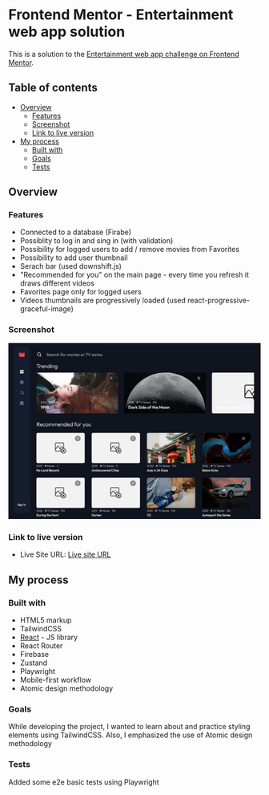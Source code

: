 # Frontend Mentor - Entertainment web app solution

This is a solution to the [Entertainment web app challenge on Frontend Mentor](https://www.frontendmentor.io/challenges/entertainment-web-app-J-UhgAW1X).

## Table of contents

- [Overview](#overview)
  - [Features](#the-challenge)
  - [Screenshot](#screenshot)
  - [Link to live version](#links)
- [My process](#my-process)
  - [Built with](#built-with)
  - [Goals](#what-i-learned)
  - [Tests](#tests)

## Overview

### Features

- Connected to a database (Firabe)
- Possiblity to log in and sing in (with validation)
- Possibility for logged users to add / remove movies from Favorites
- Possibility to add user thumbnail
- Serach bar (used downshift.js)
- "Recommended for you" on the main page - every time you refresh it draws different videos
- Favorites page only for logged users
- Videos thumbnails are progressively loaded (used react-progressive-graceful-image)

### Screenshot

![](./screenshot.jpg)

### Link to live version

- Live Site URL: [Live site URL](https://entertainment-web-app-87503.web.app)

## My process

### Built with

- HTML5 markup
- TailwindCSS
- [React](https://reactjs.org/) - JS library
- React Router
- Firebase
- Zustand
- Playwright
- Mobile-first workflow
- Atomic design methodology

### Goals

While developing the project, I wanted to learn about and practice styling elements using TailwindCSS. Also, I emphasized the use of Atomic design methodology

### Tests

Added some e2e basic tests using Playwright
